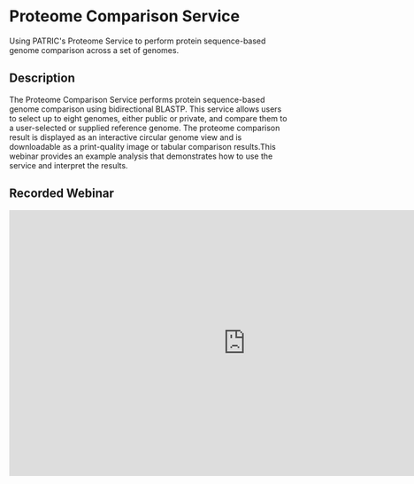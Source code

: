 # Proteome Comparison Service
Using PATRIC's Proteome Service to perform protein sequence-based genome comparison across a set of genomes.

## Description
The Proteome Comparison Service performs protein sequence-based genome comparison using bidirectional BLASTP. This service allows users to select up to eight genomes, either public or private, and compare them to a user-selected or supplied reference genome. The proteome comparison result is displayed as an interactive circular genome view and is downloadable as a print-quality image or tabular comparison results.This webinar provides an example analysis that demonstrates how to use the service and interpret the results.

## Recorded Webinar
<iframe width="854" height="480" src="https://www.youtube.com/embed/sozy1mJh1EI" frameborder="0" allow="autoplay; encrypted-media" allowfullscreen></iframe>
